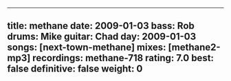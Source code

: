 
---
title: methane
date: 2009-01-03
bass:	Rob
drums:	Mike
guitar:	Chad
day: 2009-01-03
songs: [next-town-methane]
mixes: [methane2-mp3]
recordings: methane-718
rating: 7.0
best: false
definitive: false
weight: 0
---
